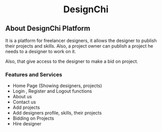 <h1 align="center">DesignChi</h1>

## About DesignChi Platform

It is a platform for freelancer designers, it allows the designer to publish their projects and skills. Also, a project owner can publish a project he needs to a designer to work on it.

Also, that give access to the designer to make a bid on project.   
   

<h3>Features and Services</h3>  

- Home Page (Showing designers, projects)
- Login , Register and Logout functions
- About us 
- Contact us
- Add projects
- Add designers profile, skills, their projects
- Bidding on Projects
- Hire designer

